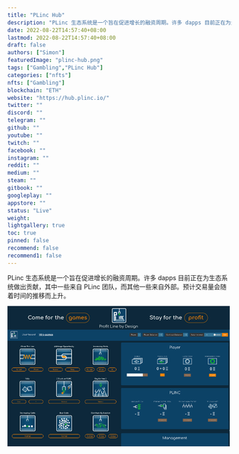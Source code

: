```yaml
---
title: "PLinc Hub"
description: "PLinc 生态系统是一个旨在促进增长的融资周期。许多 dapps 目前正在为生态系统做出贡献，其中一些来自 PLinc 团队，而其他一些来自外部。预计交易量会随着时间的推移而上升。"
date: 2022-08-22T14:57:40+08:00
lastmod: 2022-08-22T14:57:40+08:00
draft: false
authors: ["Simon"]
featuredImage: "plinc-hub.png"
tags: ["Gambling","PLinc Hub"]
categories: ["nfts"]
nfts: ["Gambling"]
blockchain: "ETH"
website: "https://hub.plinc.io/"
twitter: ""
discord: ""
telegram: ""
github: ""
youtube: ""
twitch: ""
facebook: ""
instagram: ""
reddit: ""
medium: ""
steam: ""
gitbook: ""
googleplay: ""
appstore: ""
status: "Live"
weight: 
lightgallery: true
toc: true
pinned: false
recommend: false
recommend1: false
---
```

PLinc 生态系统是一个旨在促进增长的融资周期。许多 dapps 目前正在为生态系统做出贡献，其中一些来自 PLinc 团队，而其他一些来自外部。预计交易量会随着时间的推移而上升。

![配图](5dabf2ae8ad963131.png)